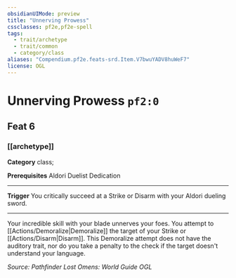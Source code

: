 ```yaml
---
obsidianUIMode: preview
title: "Unnerving Prowess"
cssclasses: pf2e,pf2e-spell
tags:
  - trait/archetype
  - trait/common
  - category/class
aliases: "Compendium.pf2e.feats-srd.Item.V7bwuYADV8huWeF7"
license: OGL
---
```

# Unnerving Prowess `pf2:0`
## Feat 6
### [[archetype]]

**Category** class; 



**Prerequisites** Aldori Duelist Dedication
* * *
**Trigger** You critically succeed at a Strike or Disarm with your Aldori dueling sword.

* * *

Your incredible skill with your blade unnerves your foes. You attempt to [[Actions/Demoralize|Demoralize]] the target of your Strike or [[Actions/Disarm|Disarm]]. This Demoralize attempt does not have the auditory trait, nor do you take a penalty to the check if the target doesn't understand your language.

*Source: Pathfinder Lost Omens: World Guide*
*OGL*